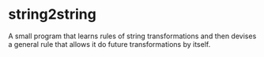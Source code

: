 # string2string
A small program that learns rules of string transformations and then devises a general rule that allows it do future transformations by itself.
